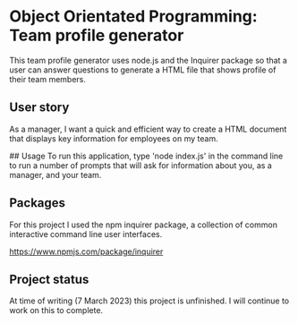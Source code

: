 # Object Orientated Programming: Team profile generator
This team profile generator uses node.js and the Inquirer package so that a user can answer questions to generate a HTML file that shows profile of their team members. 

## User story 
As a manager, I want a quick and efficient way to create a HTML document that displays key information for employees on my team. 

## Usage 
To run this application, type 'node index.js' in the command line to run a number of prompts that will ask for information about you, as a manager, and your team. 

## Packages 
For this project I used the npm inquirer package, a collection of common interactive command line user interfaces.

https://www.npmjs.com/package/inquirer

## Project status
At time of writing (7 March 2023) this project is unfinished. I will continue to work on this to complete. 